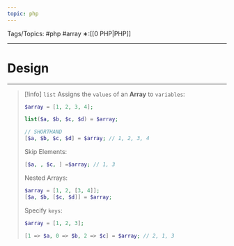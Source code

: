 ```yaml
---
topic: php
---
```



Tags/Topics: #php #array
∗:[[0 PHP|PHP]]

---
# Design

--- 
 >[!info] `list`
 >Assigns the `values` of an __Array__ to `variables`:
 >```php
 >$array = [1, 2, 3, 4];
 >
 >list($a, $b, $c, $d) = $array;
 >
 >// SHORTHAND
 >[$a, $b, $c, $d] = $array; // 1, 2, 3, 4
 >
 >```
 >
 >Skip Elements:
 >```php
 >[$a, , $c, ] =$array; // 1, 3
 >```
 >
 >Nested Arrays:
 >```php
 >$array = [1, 2, [3, 4]];
 >[$a, $b, [$c, $d]] = $array;
 >```
 >
 >Specify `keys`:
 >```php
 >$array = [1, 2, 3];
 >
 >[1 => $a, 0 => $b, 2 => $c] = $array; // 2, 1, 3
 >
 >```



